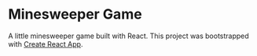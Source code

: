 # Minesweeper Game

A little minesweeper game built with React. 
This project was bootstrapped with [Create React App](https://github.com/facebook/create-react-app).

